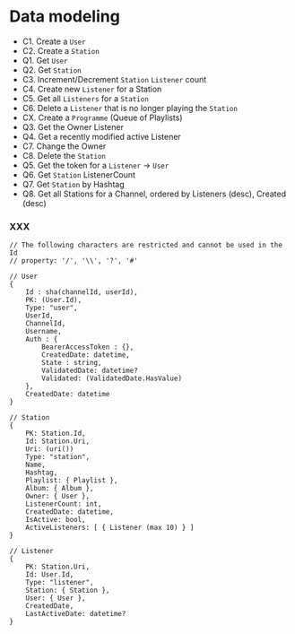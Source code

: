 # Data modeling

* C1. Create a `User`
* C2. Create a `Station`
* Q1. Get `User`
* Q2. Get `Station`
* C3. Increment/Decrement `Station` `Listener` count 
* C4. Create new `Listener` for a Station
* C5. Get all `Listeners` for a `Station`
* C6. Delete a `Listener` that is no longer playing the `Station`
* CX. Create a `Programme` (Queue of Playlists)
* Q3. Get the Owner Listener
* Q4. Get a recently modified active Listener
* C7. Change the Owner
* C8. Delete the `Station`
* Q5. Get the token for a `Listener` -> `User`
* Q6. Get `Station` ListenerCount
* Q7. Get `Station` by Hashtag
* Q8. Get all Stations for a Channel, ordered by Listeners (desc), Created (desc) 

### XXX

    // The following characters are restricted and cannot be used in the Id 
    // property: '/', '\\', '?', '#'

    // User
    {
        Id : sha(channelId, userId),
        PK: (User.Id),
        Type: "user",
        UserId,
        ChannelId,
        Username,
        Auth : {
            BearerAccessToken : {},
            CreatedDate: datetime,
            State : string,
            ValidatedDate: datetime?
            Validated: (ValidatedDate.HasValue)
        },
        CreatedDate: datetime
    }

    // Station
    {
        PK: Station.Id,
        Id: Station.Uri,
        Uri: (uri())
        Type: "station",
        Name,
        Hashtag,
        Playlist: { Playlist },
        Album: { Album },
        Owner: { User },
        ListenerCount: int,
        CreatedDate: datetime,
        IsActive: bool,
        ActiveListeners: [ { Listener (max 10) } ]
    }

    // Listener
    {
        PK: Station.Uri,
        Id: User.Id,
        Type: "listener",
        Station: { Station },
        User: { User },
        CreatedDate,
        LastActiveDate: datetime?
    }
